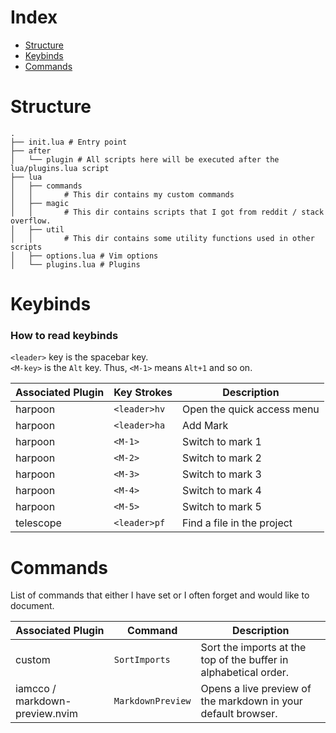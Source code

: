 

# Index

- [ Structure ](#structure)
- [ Keybinds ](#keybinds)
- [ Commands ](#commands)

# Structure

```
.
├── init.lua # Entry point
├── after
│   └── plugin # All scripts here will be executed after the lua/plugins.lua script
├── lua
│   ├── commands 
│   │       # This dir contains my custom commands
│   ├── magic 
│   │       # This dir contains scripts that I got from reddit / stack overflow.
│   ├── util
│   │       # This dir contains some utility functions used in other scripts
│   ├── options.lua # Vim options
│   └── plugins.lua # Plugins
```


# Keybinds

### How to read keybinds

`<leader>` key is the spacebar key. \
`<M-key>` is the `Alt` key. Thus, `<M-1>` means `Alt+1` and so on.

| Associated Plugin | Key Strokes | Description |
| ----------------- | ----------- | ----------- |
| harpoon | `<leader>hv` | Open the quick access menu |
| harpoon | `<leader>ha` | Add Mark |
| harpoon | `<M-1>` | Switch to mark 1 |
| harpoon | `<M-2>` | Switch to mark 2 |
| harpoon | `<M-3>` | Switch to mark 3 |
| harpoon | `<M-4>` | Switch to mark 4 |
| harpoon | `<M-5>` | Switch to mark 5 | 
| telescope | `<leader>pf` | Find a file in the project |

# Commands

List of commands that either I have set or I often forget and would like to document.

| Associated Plugin | Command | Description |
| ----------------- | ------- | ----------- |
| custom | `SortImports` | Sort the imports at the top of the buffer in alphabetical order. |
| iamcco / markdown-preview.nvim | `MarkdownPreview` | Opens a live preview of the markdown in your default browser. | 



